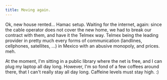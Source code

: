 ```yaml
---
title: Moving again.
---
```


Ok, new house rented... Hamac setup. Waiting for the internet, again: since
the cable operator does not cover the new home, we had to break our contract
with them, and have it the Telmex way. Telmex being the leading provider in
pretty much every forms of communication (landlines, cellphones, satellites,
...) in Mexico with an abusive monopoly, and prices. meh.

At the moment, I'm sitting in a public library where the net is free, and I
can plug my laptop all day long. However, I'm so fond of a few coffees around
there, that I can't really stay all day long. Caffeine levels must stay high.
:)


